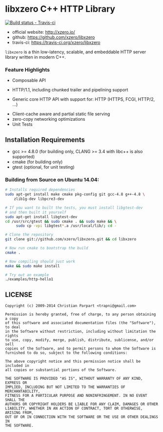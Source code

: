 # libxzero C++ HTTP Library

[ ![Build status - Travis-ci](https://secure.travis-ci.org/xzero/libxzero.png) ](http://travis-ci.org/xzero/libxzero)

- official website: http://xzero.io/
- github: https://github.com/xzero/libxzero
- travis-ci: https://travis-ci.org/xzero/libxzero

`libxzero` is a thin low-latency, scalable, and embeddable HTTP server library
written in modern C++.

### Feature Highlights

* Composable API
- HTTP/1.1, including chunked trailer and pipelining support
* Generic core HTTP API with support for: HTTP (HTTPS, FCGI, HTTP/2, ...)
- Client-cache aware and partial static file serving
- zero-copy networking optimizations
- Unit Tests

## Installation Requirements

- gcc >= 4.8.0 (for building only, CLANG >= 3.4 with libc++ is also supported)
- cmake (for building only)
- gtest (optional, for unit testing)

### Building from Source on Ubuntu 14.04:

```sh
# Installs required dependencies
sudo apt-get install make cmake pkg-config git gcc-4.8 g++-4.8 \
    zlib1g-dev libpcre3-dev

# If you want to built the tests, you must install libgtest-dev
# and then built it yourself
sudo apt-get install libgtest-dev
cd /usr/src/gtest && sudo cmake . && sudo make && \
     sudo cp -vpi libgtest*.a /usr/local/lib/; cd -

# Clone the repository
git clone git://github.com/xzero/libxzero.git && cd libxzero

# Now run cmake to bootstrap the build
cmake .

# Now compiling should just work
make && sudo make install

# Try out an example
./examples/http-hello1
```

LICENSE
-------

```
Copyright (c) 2009-2014 Christian Parpart <trapni@gmail.com>

Permission is hereby granted, free of charge, to any person obtaining a copy
of this software and associated documentation files (the "Software"), to deal
in the Software without restriction, including without limitation the rights
to use, copy, modify, merge, publish, distribute, sublicense, and/or sell
copies of the Software, and to permit persons to whom the Software is
furnished to do so, subject to the following conditions:

The above copyright notice and this permission notice shall be included in
all copies or substantial portions of the Software.

THE SOFTWARE IS PROVIDED "AS IS", WITHOUT WARRANTY OF ANY KIND, EXPRESS OR
IMPLIED, INCLUDING BUT NOT LIMITED TO THE WARRANTIES OF MERCHANTABILITY,
FITNESS FOR A PARTICULAR PURPOSE AND NONINFRINGEMENT. IN NO EVENT SHALL THE
AUTHORS OR COPYRIGHT HOLDERS BE LIABLE FOR ANY CLAIM, DAMAGES OR OTHER
LIABILITY, WHETHER IN AN ACTION OF CONTRACT, TORT OR OTHERWISE, ARISING FROM,
OUT OF OR IN CONNECTION WITH THE SOFTWARE OR THE USE OR OTHER DEALINGS IN
THE SOFTWARE.
```
